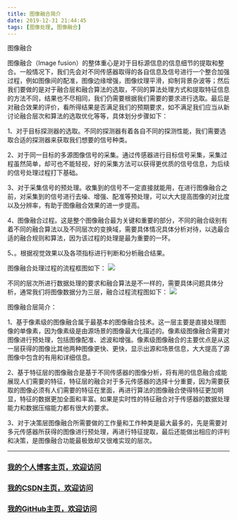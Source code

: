```yaml
---
title: 图像融合简介
date: 2019-12-31 21:44:45
tags: [图像处理, 图像融合]
---
```


图像融合
<!--more-->

图像融合（Image fusion）的整体重心是对于目标源信息的信息细节的提取和整合。一般情况下，我们先会对不同传感器取得的各自信息及信号进行一个整合加强过程，例如图像间的配准，图像边缘增强，图像纹理平滑，抑制背景杂波等；然后我们要做的是对于融合层和融合算法的选取，不同的算法处理方式和提取特征信息的方法不同，结果也不尽相同，我们仍需要根据我们需要的要求进行选取。最后是对融合效果的评价，看所得结果是否满足我们的预期要求，如不满足我们应当从新讨论融合层次和算法的选取优化等等，具体划分步骤如下：

1、对于目标探测器的选取。不同的探测器有着各自不同的探测性能，我们需要选取合适的探测器来获取我们想要的信号种类。

2、对于同一目标的多源图像信号的采集。通过传感器进行目标信号采集，采集过程虽然简单，却可也不能轻视，好的采集方法可以获得更优质的信号信息，为后续的信号处理过程打下基础。

3、对于采集信号的预处理。收集到的信号不一定直接就能用，在进行图像融合之前，对采集到的信号进行去噪、增强、配准等预处理，可以大大提高图像的对比度以及分辨率，有助于图像融合效果的进一步提高。

4、图像融合过程。这是整个图像融合最为关键和重要的部分，不同的融合级别有着不同的融合算法以及不同层次的变换域，需要具体情况具体分析对待，以选最合适的融合规则和算法，因为该过程的处理是最为重要的一环。

5、。根据视觉效果以及各项指标进行判断和分析融合结果。

图像融合处理过程的流程框图如下：
![](https://img-blog.nos-eastchina1.126.net/blog/blog_imageFusion1.png)

不同的层次所进行数据处理的要求和融合算法是不一样的，需要具体问题具体分析，通常我们将图像数据分为三层，融合过程流程图如下：
![](https://img-blog.nos-eastchina1.126.net/blog/blog_imageFusion2.png)

图像融合层简介：

1、基于像素级的图像融合属于最基本的图像融合技术。这一层主要是直接处理图像的单像素，因为像素级是由源场景的图像最大化描述的。像素级图像融合需要对图像进行预处理，包括图像配准、滤波和增强。像素级图像融合的主要优点是从这一层获得的图像比其他两种图像更快、更快，显示出源和场景信息，大大提高了源图像中包含的有用和详细信息。

2、基于特征层的图像融合是基于不同传感器的图像分析，将有用的信息融合成能展现人们需要的特征，特征层的融合对于多元传感器的选择十分重要，因为需要获取的图像必须有人们需要的特征在里面，再进行算法的图像融合使得特征更加明显，特征的数据更加全面和丰富。如果是实时性的特征融合对于传感器的数据处理能力和数据压缩能力都有很大的要求。

3、对于决策层图像融合所需要做的工作量和工作种类是最大最多的，先是需要对多元传感器所获得的图像进行预处理，再进行特征提取，最后还能做出相应的评判和决策，是图像融合功能最极致却又很难实现的层次。



---

### [我的个人博客主页，欢迎访问](http://www.aomanhao.top/)
### [我的CSDN主页，欢迎访问](https://blog.csdn.net/Aoman_Hao)
### [我的GitHub主页，欢迎访问](https://github.com/AomanHao)


